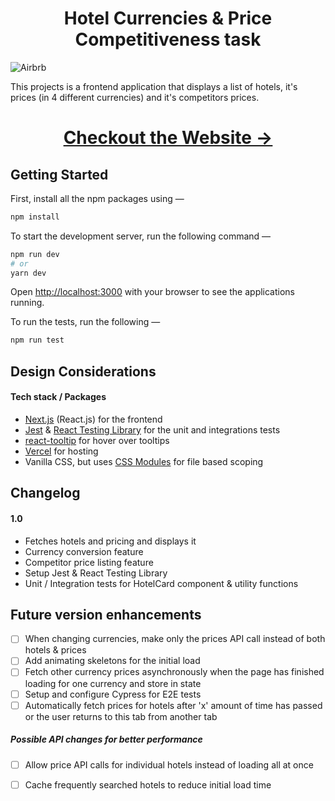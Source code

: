 
<h1 align="center"> Hotel Currencies & Price Competitiveness task </h1>

![Airbrb](https://dev-to-uploads.s3.amazonaws.com/i/cpx1mvmiztpptfspcjum.png)


This projects is a frontend application that displays a list of hotels, it's prices (in 4 different currencies) and it's competitors prices.

<h1 align="center"> <a href="https://ascenda-challenge.vercel.app/">Checkout the Website →	</a> </h1>



## Getting Started

First, install all the npm packages using —

```bash
npm install
```

To start the development server, run the following command —

```bash
npm run dev
# or
yarn dev
```

Open [http://localhost:3000](http://localhost:3000) with your browser to see the applications running.

To run the tests, run the following —
```bash
npm run test
```

## Design Considerations
#### Tech stack / Packages

- [Next.js](https://nextjs.org/docs) (React.js) for the frontend
- [Jest](https://jestjs.io/) & [React Testing Library](https://testing-library.com/docs/react-testing-library/intro) for the unit and integrations tests
- [react-tooltip](https://www.npmjs.com/package/react-tooltip) for hover over tooltips
- [Vercel](https://vercel.com/) for hosting
- Vanilla CSS, but uses [CSS Modules](https://github.com/css-modules/css-modules) for file based scoping

## Changelog
#### 1.0
- Fetches hotels and pricing and displays it
- Currency conversion feature
- Competitor price listing feature
- Setup Jest & React Testing Library
- Unit / Integration tests for HotelCard component & utility functions

## Future version enhancements
 - [ ] When changing currencies, make only the prices API call instead of both hotels & prices
 - [ ] Add animating skeletons for the initial load
 - [ ] Fetch other currency prices asynchronously when the page has finished loading for one currency and store in state
 - [ ] Setup and configure Cypress for E2E tests
 - [ ] Automatically fetch prices for hotels after 'x' amount of time has passed or the user returns to this tab from another tab
 
##### Possible API changes for better performance 
- [ ] Allow price API calls for individual hotels instead of loading all at once 
- [ ] Cache frequently searched hotels to reduce initial load time


